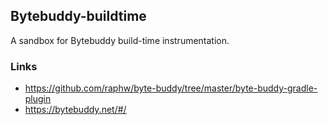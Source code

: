 ## Bytebuddy-buildtime

A sandbox for Bytebuddy build-time instrumentation. 


### Links 

* https://github.com/raphw/byte-buddy/tree/master/byte-buddy-gradle-plugin
* https://bytebuddy.net/#/